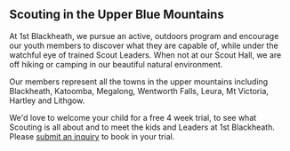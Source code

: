 ## Scouting in the Upper Blue Mountains

At 1st Blackheath, we pursue an active, outdoors program and encourage our youth members
to discover what they are capable of, while under the watchful eye of trained Scout Leaders.
When not at our Scout Hall, we are off hiking or camping in our beautiful natural
environment.

Our members represent all the towns in the upper mountains including Blackheath, Katoomba,
Megalong, Wentworth Falls, Leura, Mt Victoria, Hartley and Lithgow.

We'd love to welcome your child for a free 4 week trial, to see what
Scouting is all about and to meet the kids and Leaders at 1st Blackheath.
Please [submit an inquiry](/youth-inquiry/) to book in your trial.
